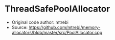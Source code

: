 # ThreadSafePoolAllocator

* Original code author: mtrebi
* Source: https://github.com/mtrebi/memory-allocators/blob/master/src/PoolAllocator.cpp
